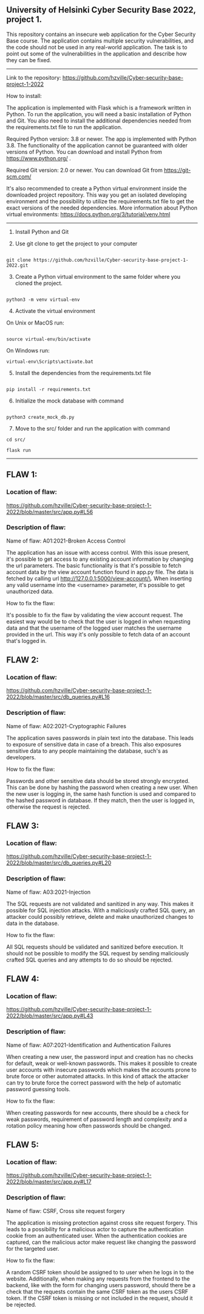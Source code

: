## University of Helsinki Cyber Security Base 2022, project 1.

This repository contains an insecure web application for the Cyber Security Base course. The application contains multiple security vulnerabilities, and the code should not be used in any real-world application. The task is to point out some of the vulnerabilities in the application and describe how they can be fixed.

---


Link to the repository: https://github.com/hzville/Cyber-security-base-project-1-2022 

How to install: 

The application is implemented with Flask which is a framework written in Python. To run the application, you will need a basic installation of Python and Git. You also need to install the additional dependencies needed from the requirements.txt file to run the application. 

Required Python version: 3.8 or newer. The app is implemented with Python 3.8. The functionality of the application cannot be guaranteed with older versions of Python. You can download and install Python from https://www.python.org/ . 

Required Git version: 2.0 or newer. You can download Git from https://git-scm.com/

It's also recommended to create a Python virtual environment inside the downloaded project repository. This way you get an isolated developing environment and the possibility to utilize the requirements.txt file to get the exact versions of the needed dependencies. More information about Python virtual environments: https://docs.python.org/3/tutorial/venv.html

---

1. Install Python and Git
 
2. Use git clone to get the project to your computer

``` 

git clone https://github.com/hzville/Cyber-security-base-project-1-2022.git 

```  

3. Create a Python virtual environment to the same folder where you cloned the project. 

``` 

python3 -m venv virtual-env 

``` 

4. Activate the virtual environment 

On Unix or MacOS run:
``` 

source virtual-env/bin/activate 

``` 
On Windows run:
```
virtual-env\Scripts\activate.bat
```

5. Install the dependencies from the requirements.txt file 

``` 

pip install -r requirements.txt 

``` 

6. Initialize the mock database with command 

``` 

python3 create_mock_db.py 

``` 

7. Move to the src/ folder and run the application with command 

``` 
cd src/

flask run 

``` 

---

## FLAW 1: 

### Location of flaw: 
https://github.com/hzville/Cyber-security-base-project-1-2022/blob/master/src/app.py#L56
 
 
### Description of flaw: 

Name of flaw: A01:2021-Broken Access Control 

The application has an issue with access control. With this issue present, it's possible to get access to any existing account information by changing the url parameters. The basic functionality is that it's possible to fetch account data by the view account function found in app.py file. The data is fetched by calling url http://127.0.0.1:5000/view-account/\<username>\. When inserting any valid username into the \<username> parameter, it's possible to get unauthorized data.  

How to fix the flaw: 

It's possible to fix the flaw by validating the view account request. The easiest way would be to check that the user is logged in when requesting data and that the username of the logged user matches the username provided in the url. This way it's only possible to fetch data of an account that's logged in.  

## FLAW 2: 

### Location of flaw: 
https://github.com/hzville/Cyber-security-base-project-1-2022/blob/master/src/db_queries.py#L16

### Description of flaw: 

Name of flaw: A02:2021-Cryptographic Failures 

The application saves passwords in plain text into the database. This leads to exposure of sensitive data in case of a breach. This also exposures sensitive data to any people maintaining the database, such's as developers. 

How to fix the flaw: 

Passwords and other sensitive data should be stored strongly encrypted. This can be done by hashing the password when creating a new user. When the new user is logging in, the same hash function is used and compared to the hashed password in database. If they match, then the user is logged in, otherwise the request is rejected.  

## FLAW 3: 

### Location of flaw: 
https://github.com/hzville/Cyber-security-base-project-1-2022/blob/master/src/db_queries.py#L20
### Description of flaw: 

Name of flaw: A03:2021-Injection 

The SQL requests are not validated and sanitized in any way. This makes it possible for SQL injection attacks. With a maliciously crafted SQL query, an attacker could possibly retrieve, delete and make unauthorized changes to data in the database. 

How to fix the flaw: 

All SQL requests should be validated and sanitized before execution. It should not be possible to modify the SQL request by sending maliciously crafted SQL queries and any attempts to do so should be rejected. 

## FLAW 4: 

### Location of flaw: 
https://github.com/hzville/Cyber-security-base-project-1-2022/blob/master/src/app.py#L43

### Description of flaw: 

Name of flaw: A07:2021-Identification and Authentication Failures 
 
When creating a new user, the password input and creation has no checks for default, weak or well-known passwords. This makes it possible to create user accounts with insecure passwords which makes the accounts prone to brute force or other automated attacks. In this kind of attack the attacker can try to brute force the correct password with the help of automatic password guessing tools. 

How to fix the flaw: 
 
When creating passwords for new accounts, there should be a check for weak passwords, requirement of password length and complexity and a rotation policy meaning how often passwords should be changed.  

## FLAW 5: 

### Location of flaw: 

https://github.com/hzville/Cyber-security-base-project-1-2022/blob/master/src/app.py#L17

### Description of flaw: 

Name of flaw: CSRF, Cross site request forgery 

The application is missing protection against cross site request forgery. This leads to a possibility for a malicious actor to capture the authentication cookie from an authenticated user. When the authentication cookies are captured, can the malicious actor make request like changing the password for the targeted user. 

How to fix the flaw: 

A random CSRF token should be assigned to to user when he logs in to the website. Additionally, when making any requests from the frontend to the backend, like with the form for changing users password, should there be a check that the requests contain the same CSRF token as the users CSRF token. If the CSRF token is missing or not included in the request, should it be rejected.
